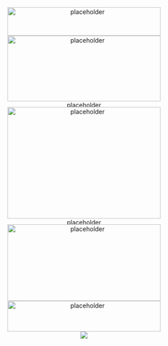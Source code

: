 <div align="center">
  <img src="https://github.com/user-attachments/assets/97d55411-be54-472a-9746-1bcff286cf38" alt="placeholder" width="350" height="65">
</div>

<div align="center">
  <img src="https://github.com/user-attachments/assets/8d4a385c-b8f6-428c-a746-c2f9e0de585c" alt="placeholder" width="350" height="150">
</div>

<div align="center">
  <img src="https://github.com/user-attachments/assets/a8af7640-1f04-44e5-b128-e960b2f75356"alt="placeholder" width="355" height="13">
</div>

<div align="center">
  <img src="https://github.com/user-attachments/assets/461193df-f0be-4ad4-89f3-a31dcfc3cb9e" alt="placeholder" width="350" height="255">
</div>

<div align="center">
  <img src="https://github.com/user-attachments/assets/a8af7640-1f04-44e5-b128-e960b2f75356"alt="placeholder" width="355" height="13">
</div>

<div align="center">
  <img src="https://github.com/user-attachments/assets/c0cde43f-2be7-4e4f-8489-e54b37e145d8" alt="placeholder" width="350" height="175">
</div>

<div align="center">
  <img src="https://github.com/user-attachments/assets/ff01f39d-e4cf-49b0-8f7e-aa9f410d4717" alt="placeholder" width="350" height="70">
</div>

<div align="center">
  <img src="https://komarev.com/ghpvc/?username=jezabellamae&abbreviated=true=username&label=Distant+Travelers">
</div>
